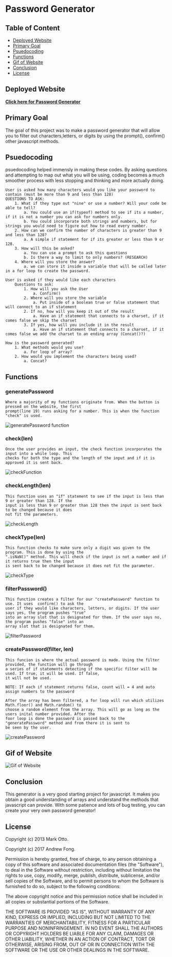 # Password Generator


## Table of Content

* [Deployed Website](#Deployed-Website)  
* [Primary Goal](#Primary-Goal)  
* [Psuedocoding](#Psuedocoding)  
* [Functions](#Functions)  
* [Gif of Website](#Gif-of-Website)  
* [Conclusion](#Conclusion)  
* [License](#License)  

## Deployed Website
[**Click here for Password Generator**](https://jguiro09.github.io/Password-Generator/)

## Primary Goal
The goal of this project was to make a password generator that will allow you to filter out characters,letters, or digits by using the prompt(), confirm() other javascript methods.

## Psuedocoding

psuedocoding helped immensly in making these codes. By asking questions and attempting to map out what you will be using, coding becomes a much smoother process with less stopping and thinking and more actually doing.

    User is asked how many characters would you like your password to contain (must be more than 9 and less than 128)
    QUESTIONS TO ASK:
        1. What if they type out "nine" or use a number? Will your code be able to tell?
            a. You could use an if(typeof) method to see if its a number, if it is not a number you can ask for numbers only.
            b. You could incorporate both strings and numbers, but for strings you would need to figure out how to read every number.
        2. How can we confirm the number of characters is greater than 9 and less than 128?
            a. A simple if statement for if its greater or less than 9 or 128.
        3. How will this be asked?
            a. You can use a prompt to ask this questions
            b. Is there a way to limit to only numbers? (RESEARCH)
        4. Where will you store the answer?
            a. we can store it inside a variable that will be called later in a for loop to create the password.

    User is asked if they would like each characters
        Questions to ask:
            1. How will you ask the User
                a. Confirm()
            2. Where will you store the variable
                a. Put inside of a boolean true or false statement that will connect to an if statement
            2. If no, how will you keep it out of the result
                a. Have an if statement that connects to a charset, if it comes false we skip the charset
            3. If yes, how will you include it in the result
                a. Have an if statement that connects to a charset, if it comes false we add the charset to an ending array (Concat()?)

    How is the password generated?
        1. What methods would you use?
            a. For loop of array?
        2. How would you implement the characters being used?
            a. Concat?
        

## Functions

### generatePassword
    Where a majority of my functions originate from. When the button is pressed on the website, the first 
    prompt(line 19) runs asking for a number. This is when the function "check" is used.

![generatePassword function](https://raw.githubusercontent.com/Jguiro09/Password-Generator/main/assets/README/generatePassword.png)
### check(len)
    Once the user provides an input, the check function incorporates the input into a while loop. This 
    checks for both the type and the length of the input and if it is approved it is sent back.

![checkFunction](https://raw.githubusercontent.com/Jguiro09/Password-Generator/main/assets/README/check.png)
### checkLength(len)
    This function uses an "if" statement to see if the input is less than 9 or greater than 128. If the 
    input is less than 9 or greater than 128 then the input is sent back to be changed because it does 
    not fit the parameters.

![checkLength](https://raw.githubusercontent.com/Jguiro09/Password-Generator/main/assets/README/checkLength.png)
### checkType(len)
    This function checks to make sure only a digit was given to the program. This is done by using the 
    ".isNaN()" method. This will check if the input is not a number and if it returns true then the input 
    is sent back to be changed because it does not fit the parameter.

![checkType](https://raw.githubusercontent.com/Jguiro09/Password-Generator/main/assets/README/checkType.png)
### filterPassword()
    This function creates a filter for our "createPassword" function to use. It uses  confirm() to ask the 
    user if they would like characters, letters, or digits. If the user says yes, the program pushes "true" 
    into an array slot that is designated for them. If the user says no, the program pushes "false" into an 
    array slot that is designated for them.  

![filterPassword](https://raw.githubusercontent.com/Jguiro09/Password-Generator/main/assets/README/filterPassword.png)
### createPassword(filter, len)
    This funcion is where the actual password is made. Using the filter provided, the function will go through
    a series of if statements detecting if the specific filter will be used. If true, it will be used. If false,
    it will not be used.

    NOTE: If each if statement returns false, count will = 4 and auto assign numbers to the password

    After the array has been filtered, a for loop will run which utilizes Math.floor() and Math.random() to 
    choose a random element from the array. This will go as long as the users inital number provided. After the 
    foor loop is done the password is passed back to the "generatePassword" method and from there it is sent to 
    be seen by the user.

![createPassword](https://raw.githubusercontent.com/Jguiro09/Password-Generator/main/assets/README/createPassword.png)

## Gif of Website

![Gif of Website](https://media4.giphy.com/media/mIjlcvJrHC0sPuf2if/giphy.gif?cid=790b761190d99485950535f86c1604c412d70719fc89b75b&rid=giphy.gif&ct=g)

## Conclusion

This generator is a very good starting project for javascript. It makes you obtain a good understanding of arrays and understand the methods that javascript can provide. With some patience and lots of bug testing, you can create your very own password generator!

## License
Copyright (c) 2013 Mark Otto.

Copyright (c) 2017 Andrew Fong.

Permission is hereby granted, free of charge, to any person obtaining a copy of this software and associated documentation files (the "Software"), to deal in the Software without restriction, including without limitation the rights to use, copy, modify, merge, publish, distribute, sublicense, and/or sell copies of the Software, and to permit persons to whom the Software is furnished to do so, subject to the following conditions:

The above copyright notice and this permission notice shall be included in all copies or substantial portions of the Software.

THE SOFTWARE IS PROVIDED "AS IS", WITHOUT WARRANTY OF ANY KIND, EXPRESS OR IMPLIED, INCLUDING BUT NOT LIMITED TO THE WARRANTIES OF MERCHANTABILITY, FITNESS FOR A PARTICULAR PURPOSE AND NONINFRINGEMENT. IN NO EVENT SHALL THE AUTHORS OR COPYRIGHT HOLDERS BE LIABLE FOR ANY CLAIM, DAMAGES OR OTHER LIABILITY, WHETHER IN AN ACTION OF CONTRACT, TORT OR OTHERWISE, ARISING FROM, OUT OF OR IN CONNECTION WITH THE SOFTWARE OR THE USE OR OTHER DEALINGS IN THE SOFTWARE.
